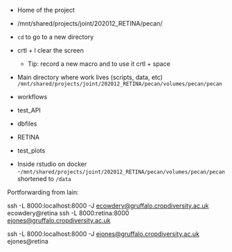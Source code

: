 - Home of the project 
- /mnt/shared/projects/joint/202012_RETINA/pecan/
- `cd` to go to a new directory
- crtl + l clear the screen 
	- Tip: record a new macro and to use it crtl + space

- Main directory where work lives (scripts, data, etc) 
`/mnt/shared/projects/joint/202012_RETINA/pecan/volumes/pecan/pecan`  

- workflows
- test_API
- dbfiles
- RETINA
- test_plots

- Inside rstudio on docker
-`/mnt/shared/projects/joint/202012_RETINA/pecan/volumes/pecan/pecan` shortened to `/data`

Portforwarding from Iain:

ssh -L 8000:localhost:8000 -J ecowdery@gruffalo.cropdiversity.ac.uk ecowdery@retina
ssh -L 8000:retina:8000 ejones@gruffalo.cropdiversity.ac.uk


ssh -L 8000:localhost:8000 -J ejones@gruffalo.cropdiversity.ac.uk ejones@retina

